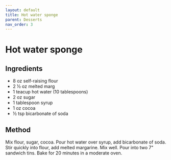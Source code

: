 ```yaml
---
layout: default
title: Hot water sponge
parent: Desserts
nav_order: 3
---
```


# Hot water sponge

## Ingredients

* 8 oz self-raising flour 
* 2 ½ oz melted marg
* 1 teacup hot water (10 tablespoons)
* 2 oz sugar 
* 1 tablespoon syrup
* 1 oz cocoa
* ½ tsp bicarbonate of soda

## Method

Mix flour, sugar, cocoa. Pour hot water over syrup, add bicarbonate of soda.
Stir quickly into flour, add melted margarine. Mix well.
Pour into two 7" sandwich tins. 
Bake for 20 minutes in a moderate oven.
